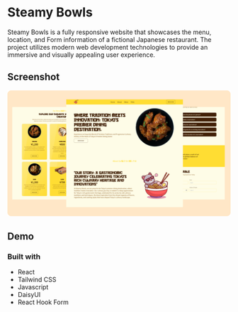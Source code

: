 # Steamy Bowls

Steamy Bowls is a fully responsive website that showcases the menu, location, and Form information of a fictional Japanese restaurant. The project utilizes modern web development technologies to provide an immersive and visually appealing user experience.

## Screenshot
<img src="./public/assets/website-screenshot.png" />

## Demo

### Built with

- React
- Tailwind CSS
- Javascript
- DaisyUI
- React Hook Form

